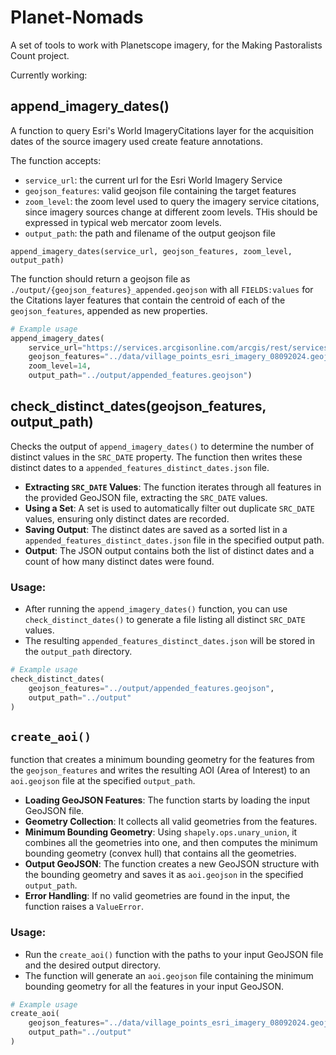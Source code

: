 # Planet-Nomads

A set of tools to work with Planetscope imagery, for the Making Pastoralists Count project.


Currently working:

## append_imagery_dates()

A function to query Esri's World ImageryCitations layer for the acquisition dates of the source imagery used create feature annotations.

The function accepts:

* `service_url`: the current url for the Esri World Imagery Service
* `geojson_features`: valid geojson file containing the target features
* `zoom_level`: the zoom level used to query the imagery service citations, since imagery sources change at different zoom levels. THis should be expressed in typical web mercator zoom levels.
* `output_path`: the path and filename of the output geojson file

`append_imagery_dates(service_url, geojson_features, zoom_level, output_path)`

The function should return a geojson file as `./output/{geojson_features}_appended.geojson` with all `FIELDS:values` for the Citations layer features that contain the centroid of each of the `geojson_features`, appended as new properties.
```python
# Example usage
append_imagery_dates(
    service_url="https://services.arcgisonline.com/arcgis/rest/services/World_Imagery/MapServer",
    geojson_features="../data/village_points_esri_imagery_08092024.geojson",
    zoom_level=14,
    output_path="../output/appended_features.geojson")
```

## check_distinct_dates(geojson_features, output_path) 

Checks the output of `append_imagery_dates()` to determine the number of distinct values in the `SRC_DATE` property. The function then writes these distinct dates to a `appended_features_distinct_dates.json` file.



- **Extracting `SRC_DATE` Values**: The function iterates through all features in the provided GeoJSON file, extracting the `SRC_DATE` values.
- **Using a Set**: A set is used to automatically filter out duplicate `SRC_DATE` values, ensuring only distinct dates are recorded.
- **Saving Output**: The distinct dates are saved as a sorted list in a `appended_features_distinct_dates.json` file in the specified output path.
- **Output**: The JSON output contains both the list of distinct dates and a count of how many distinct dates were found.

### Usage:

- After running the `append_imagery_dates()` function, you can use `check_distinct_dates()` to generate a file listing all distinct `SRC_DATE` values.
- The resulting `appended_features_distinct_dates.json` will be stored in the `output_path` directory.

```python
# Example usage
check_distinct_dates(
    geojson_features="../output/appended_features.geojson",
    output_path="../output"
)
```

##  `create_aoi()` 

function that creates a minimum bounding geometry for the features from the `geojson_features` and writes the resulting AOI (Area of Interest) to an `aoi.geojson` file at the specified `output_path`.




- **Loading GeoJSON Features**: The function starts by loading the input GeoJSON file.
- **Geometry Collection**: It collects all valid geometries from the features.
- **Minimum Bounding Geometry**: Using `shapely.ops.unary_union`, it combines all the geometries into one, and then computes the minimum bounding geometry (convex hull) that contains all the geometries.
- **Output GeoJSON**: The function creates a new GeoJSON structure with the bounding geometry and saves it as `aoi.geojson` in the specified `output_path`.
- **Error Handling**: If no valid geometries are found in the input, the function raises a `ValueError`.

### Usage:

- Run the `create_aoi()` function with the paths to your input GeoJSON file and the desired output directory.
- The function will generate an `aoi.geojson` file containing the minimum bounding geometry for all the features in your input GeoJSON.

```python
# Example usage
create_aoi(
    geojson_features="../data/village_points_esri_imagery_08092024.geojson",
    output_path="../output"
)
```

